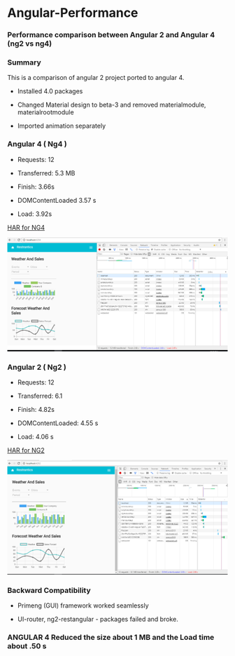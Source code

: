  # Angular-Performance

### Performance comparison between Angular 2 and Angular 4 (ng2 vs ng4)


### Summary

This is a comparison of angular 2 project ported to angular 4.

- Installed 4.0 packages

- Changed Material design to beta-3 and removed materialmodule, materialrootmodule

- Imported animation separately


### Angular 4 ( Ng4 )

- Requests: 12 

- Transferred: 5.3 MB 

- Finish: 3.66s

- DOMContentLoaded 3.57 s

- Load: 3.92s


[HAR for NG4](/angular4-har)


![Alt text](/ng4_performance.PNG)


### Angular 2 ( Ng2 )

- Requests: 12

- Transferred: 6.1 

- Finish: 4.82s

- DOMContentLoaded: 4.55 s

- Load: 4.06 s


[HAR for NG2](/angular2-har)

![Alt text](/ng2_performance.PNG)


### Backward Compatibility

- Primeng (GUI) framework worked seamlessly 

- UI-router, ng2-restangular - packages failed and broke.


### ANGULAR 4 Reduced the size about 1 MB and the Load time about .50 s



